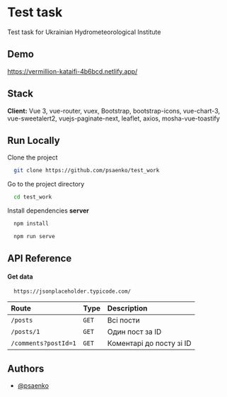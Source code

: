
# Test task

Test task for Ukrainian Hydrometeorological Institute


## Demo

https://vermillion-kataifi-4b6bcd.netlify.app/
## Stack

**Client:** Vue 3, vue-router, vuex, Bootstrap, bootstrap-icons, vue-chart-3, vue-sweetalert2, vuejs-paginate-next, leaflet, axios, mosha-vue-toastify


## Run Locally

Clone the project

```bash
  git clone https://github.com/psaenko/test_work
```

Go to the project directory

```bash
  cd test_work
```

Install dependencies **server**

```bash
  npm install
```

```bash
  npm run serve
```

## API Reference

#### Get data

```http
  https://jsonplaceholder.typicode.com/
```

| Route | Type     | Description                |
| :-------- | :------- | :------------------------- |
| `/posts` | `GET` | Всі пости |
| `/posts/1` | `GET` | Один пост за ID |
| `/comments?postId=1` | `GET` | Коментарі до посту зі ID |



## Authors

- [@psaenko](https://github.com/psaenko)

